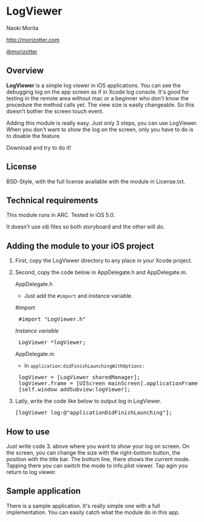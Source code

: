 # LogViewer

Naoki Morita

http://morizotter.com

[@morizotter](http://twitter.com/morizotter)

## Overview

**LogViewer** is a simple log viewer in iOS applications. You can see the debugging log on the app screen as if in Xcode log console. It's good for testing in the remote area without mac or a beginner who don't know the procedure the method calls yet. The view size is easily changeable. So this doesn't bother the screen touch event.

Adding this module is really easy. Just only 3 steps, you can use LogViewer. When you don't want to show the log on the screen, only you have to do is to disable the feature.



Download and try to do it!

## License

BSD-Style, with the full license available with the module in License.txt.

## Technical requirements

This module runs in ARC. Tested in iOS 5.0. 

It doesn't use xib files so both storyboard and the other will do.


## Adding the module to your iOS project

1. First, copy the LogViewer directory to any place in your Xcode project.
2. Second, copy the code below in AppDelegate.h and AppDelegate.m.

	AppDelegate.h
	* Just add the `#import` and instance variable.
	
	*#import*
	<pre>
	#import "LogViewer.h"</pre>
	
	*Instance variable*
	<pre>
	LogViewer *logViewer;</pre>

	AppDelegate.m
	* In `application:didFinishLaunchingWithOptions:`
	
	<pre>
	logViewer = [LogViewer sharedManager];
    logViewer.frame = [UIScreen mainScreen].applicationFrame;
    [self.window addSubview:logViewer];</pre>

3. Latly, write the code like below to output log in LogViewer.

	<pre>[logViewer log:@"applicationDidFinishLaunching"];</pre>


## How to use

Just write code 3. above where you want to show your log on screen. On the screen, you can change the size with the right-bottom button, the position with the title bar. The bottom line, there shows the current mode. Tapping there you can switch the mode to info.plist viewer. Tap agin you return to log viewer.

## Sample application

There is a sample application. It's really simple one with a full implementation. You can easily catch what the module do in this app.